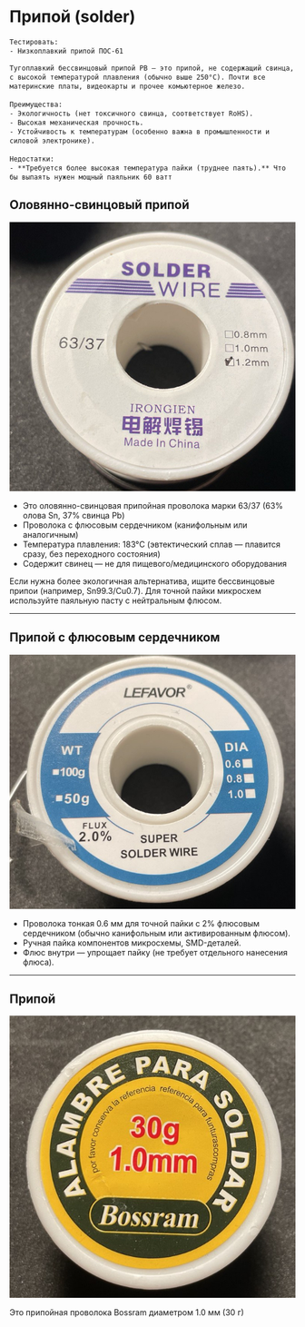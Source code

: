 # Припой (solder)

```admonish warning
Тестировать:
- Низкоплавкий припой ПОС-61
```

```admonish info
Тугоплавкий бессвинцовый припой PB – это припой, не содержащий свинца, с высокой температурой плавления (обычно выше 250°C). Почти все материнские платы, видеокарты и прочее комьютерное железо.

Преимущества:
- Экологичность (нет токсичного свинца, соответствует RoHS).
- Высокая механическая прочность.
- Устойчивость к температурам (особенно важна в промышленности и силовой электронике).

Недостатки:
- **Требуется более высокая температура пайки (труднее паять).** Что бы выпаять нужен мощный паяльник 60 ватт
```



## Оловянно-свинцовый припой

![Припой.](img/5.png "Припой.")

- Это оловянно-свинцовая припойная проволока марки 63/37 (63% олова Sn, 37% свинца Pb)
- Проволока с флюсовым сердечником (канифольным или аналогичным)
- Температура плавления: 183°C (эвтектический сплав — плавится сразу, без переходного состояния)
- Содержит свинец — не для пищевого/медицинского оборудования

Если нужна более экологичная альтернатива, ищите бессвинцовые припои (например, Sn99.3/Cu0.7). Для точной пайки микросхем используйте паяльную пасту с нейтральным флюсом.

---

## Припой с флюсовым сердечником

![Припой.](img/6.png "Припой.")

- Проволока тонкая 0.6 мм для точной пайки с 2% флюсовым сердечником (обычно канифольным или активированным флюсом).
- Ручная пайка компонентов микросхемы, SMD-деталей.
- Флюс внутри — упрощает пайку (не требует отдельного нанесения флюса). 
 
---

## Припой 

![Припой.](img/7.png "Припой.")

Это припойная проволока Bossram диаметром 1.0 мм (30 г)